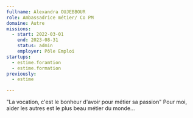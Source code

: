 ```yaml
---
fullname: Alexandra OUJEBBOUR
role: Ambassadrice métier/ Co PM
domaine: Autre
missions:
  - start: 2022-03-01
    end: 2023-08-31
    status: admin
    employer: Pôle Emploi
startups:
  - estime.foramtion
  - estime.formation
previously:
  - estime

---
```




"La vocation, c'est le bonheur d'avoir pour métier sa passion"
Pour moi, aider les autres est le plus beau métier du monde...
